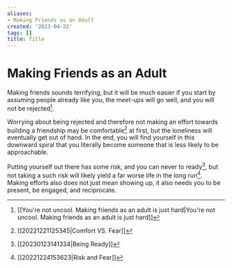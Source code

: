 ```yaml
---
aliases:
- Making Friends as an Adult
created: '2023-04-22'
tags: []
title: Title
---
```


# Making Friends as an Adult

Making friends sounds terrifying, but it will be much easier if you start by assuming people already like you, the meet-ups will go well, and you will not be rejected[^1]. 

Worrying about being rejected and therefore not making an effort towards building a friendship may be comfortable[^2] at first, but the loneliness will eventually get out of hand. In the end, you will find yourself in this downward spiral that you literally become someone that is less likely to be approachable.

Putting yourself out there has some risk, and you can never to ready[^3], but not taking a such risk will likely yield a far worse life in the long run[^4]. Making efforts also does not just mean showing up, it also needs you to be present, be engaged, and reciprocate.

[^1]: [[You're not uncool. Making friends as an adult is just hard|You're not uncool. Making friends as an adult is just hard]]
[^2]: [[20221221125345|Comfort VS. Fear]]
[^3]: [[20230123141334|Being Ready]]
[^4]: [[20221224153623|Risk and Fear]]